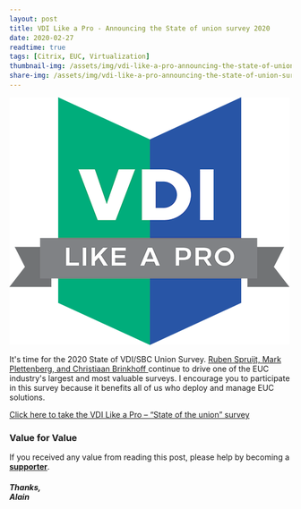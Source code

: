 ```yaml
---
layout: post
title: VDI Like a Pro - Announcing the State of union survey 2020
date: 2020-02-27
readtime: true
tags: [Citrix, EUC, Virtualization]
thumbnail-img: /assets/img/vdi-like-a-pro-announcing-the-state-of-union-survey-2020/vdi-like-a-pro.png
share-img: /assets/img/vdi-like-a-pro-announcing-the-state-of-union-survey-2020/vdi-like-a-pro.png
---
```

![VDILikeAPro](/assets/img/vdi-like-a-pro-announcing-the-state-of-union-survey-2020/vdi-like-a-pro.png)

<!-- wp:paragraph -->
<p>It's time for the 2020 State of VDI/SBC Union Survey. <a href="https://twitter.com/rspruijt" target="_blank" rel="noopener">Ruben Spruijt, </a><a href="https://twitter.com/MarkPlettenberg" target="_blank" rel="noopener">Mark Plettenberg, and </a><a href="https://twitter.com/Brinkhoff_C">Christiaan Brinkhoff </a>continue to drive one of the EUC industry's largest and most valuable surveys. I encourage you to participate in this survey because it benefits all of us who deploy and manage EUC solutions.</p>
<!-- /wp:paragraph -->

<!-- wp:paragraph -->
<p><a href="https://www.questionpro.com/t/ANHzkZgKkp" target="_blank" rel="noopener">Click here to take the VDI Like a Pro – “State of the union” survey</a></p>
<!-- /wp:paragraph -->

### Value for Value
If you received any value from reading this post, please help by becoming a [**supporter**](https://www.paypal.com/donate?hosted_button_id=73HNLGA2SGLLU).

<!-- wp:heading {"level":5} -->
<h5><em>Thanks,</em><br />
<em>Alain</em></h5>
<!-- /wp:heading -->